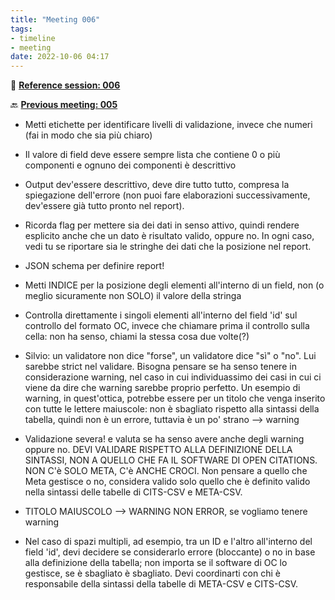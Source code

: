 ```yaml
---
title: "Meeting 006"
tags:
- timeline
- meeting
date: 2022-10-06 04:17
---
```

<span 
		class="ob-timelines"
		data-date="2022-10-06-00">
</span>
📑 [**Reference session: 006**](notes/sessions/session%20006.md)

🔙 [**Previous meeting: 005**](notes/meetings/meeting%20005.md)

- Metti etichette per identificare livelli di validazione, invece che numeri (fai in modo che sia più chiaro)

- Il valore di field deve essere sempre lista che contiene 0 o più componenti e ognuno dei componenti è descrittivo 


- Output dev'essere descrittivo, deve dire tutto tutto, compresa la spiegazione dell'errore (non puoi fare elaborazioni successivamente, dev'essere già tutto pronto nel report).


- Ricorda flag per mettere sia dei dati in senso attivo, quindi rendere esplicito anche che un dato è risultato valido, oppure no. In ogni caso, vedi tu se riportare sia le stringhe dei dati che la posizione nel report.

- JSON schema per definire report!


- Metti INDICE per la posizione degli elementi all'interno di un field, non (o meglio sicuramente non SOLO) il valore della stringa


- Controlla direttamente i singoli elementi all'interno del field 'id' sul controllo del formato OC, invece che chiamare prima il controllo sulla cella: non ha senso, chiami la stessa cosa due volte(?)

- Silvio: un validatore non dice "forse", un validatore dice "sì" o "no". Lui sarebbe strict nel validare. Bisogna pensare se ha senso tenere in considerazione warning, nel caso in cui individuassimo dei casi in cui ci viene da dire che warning sarebbe proprio perfetto. Un esempio di warning, in quest'ottica, potrebbe essere per un titolo che venga inserito con tutte le lettere maiuscole: non è sbagliato rispetto alla sintassi della tabella, quindi non è un errore, tuttavia è un po' strano --> warning

- Validazione severa! e valuta se ha senso avere anche degli warning oppure no. DEVI VALIDARE RISPETTO ALLA DEFINIZIONE DELLA SINTASSI, NON A QUELLO CHE FA IL SOFTWARE DI OPEN CITATIONS. NON C'è SOLO META, C'è ANCHE CROCI. Non pensare a quello che Meta gestisce o no, considera valido solo quello che è definito valido nella sintassi delle tabelle di CITS-CSV e META-CSV. 


- TITOLO MAIUSCOLO --> WARNING NON ERROR, se vogliamo tenere warning

- Nel caso di spazi multipli, ad esempio, tra un ID e l'altro all'interno del field 'id', devi decidere se considerarlo errore (bloccante) o no in base alla definizione della tabella; non importa se il software di OC lo gestisce, se è sbagliato è sbagliato. Devi coordinarti con chi è responsabile della sintassi della tabelle di META-CSV e CITS-CSV.


 



